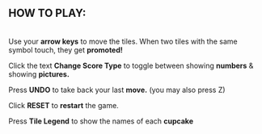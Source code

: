 ## HOW TO PLAY: 
<br>
Use your <strong>arrow keys</strong> to move the tiles. When two tiles with the same symbol touch, they get <strong>promoted!</strong>

Click the text <strong>Change Score Type</strong> to toggle between showing <strong>numbers</strong> & showing <strong>pictures.</strong>

Press <strong>UNDO</strong> to take back your last <strong>move.</strong> (you may also press Z)

Click <strong>RESET</strong> to <strong>restart</strong> the game.

Press <strong>Tile Legend</strong> to show the names of each <strong>cupcake</strong>

